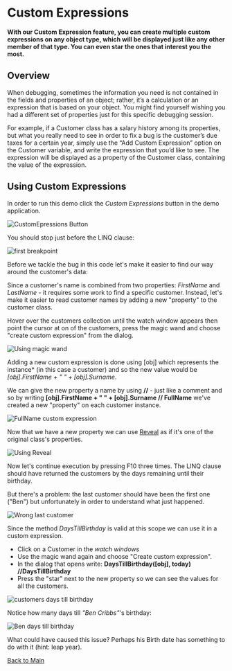 # Custom Expressions

**With our Custom Expression feature, you can create multiple custom expressions on any object type, which will be displayed just like any other member of that type. You can even star the ones that interest you the most.**

## Overview

When debugging, sometimes the information you need is not contained in the fields and properties of an object; rather, it’s a calculation or an expression that is based on your object. You might find yourself wishing you had a different set of properties just for this specific debugging session.

For example, if a Customer class has a salary history among its properties, but what you really need to see in order to fix a bug is the customer’s due taxes for a certain year, simply use the “Add Custom Expression” option on the Customer variable, and write the expression that you’d like to see. The expression will be displayed as a property of the Customer class, containing the value of the expression.

## Using Custom Expressions

In order to run this demo click the _Custom Expressions_ button in the demo application. 

![CustomEpressions Button](Resources/customExpressionsButton.PNG)

You should stop just before the LINQ clause:

![first breakpoint](Resources/firstBreakpoint.PNG)

Before we tackle the bug in this code let's make it easier to find our way around the customer's data: 

Since a customer's name is combined from two properties: *FirstName* and *LastName* - it requires some work to find a specific customer. Instead, let's make it easier to read customer names by adding a new "property" to the customer class.

Hover over the customers collection until the watch window appears then point the cursor at on of the customers, press the magic wand and choose "create custom expression" from the dialog.

![Using magic wand](Resources/usingMagicWand.PNG)

Adding a new custom expression is done using [obj] which represents the instance* (in this case a customer) and so the new value would be *[obj].FirstName + " " + [obj].Surname*.

We can give the new property a name by using **//** - just like a comment and so by writing **[obj].FirstName + " " + [obj].Surname // FullName** we've created a new "property" on each customer instance.

![FullName custom expression](Resources/fullNameCE.PNG)

Now that we have a new property we can use [Reveal](../01.Reveal/README.md) as if it's one of the original class's properties.

![Using Reveal](Resources/customExpressionsReveal.PNG)

Now let's continue execution by pressing F10 three times. The LINQ clause should have returned the customers by the days remaining until their birthday. 

But there's a problem: the last customer should have been the first one ("Ben") but unfortunately in order to understand what just happened.

![Wrong last customer](Resources/wrongCustomer.PNG)

Since the method *DaysTillBirthday* is valid at this scope we can use it in a custom expression. 

- Click on a Customer in the *watch windows*
- Use the magic wand again and choose "Create custom expression". 
- In the dialog that opens write: **DaysTillBirthday([obj], today) //DaysTillBirthday**
- Press the "star" next to the new property so we can see the values for all the customers.

![customers days till birthday](Resources/addDaysTillBirthday.PNG)

Notice how many days till *"Ben Cribbs"*'s birthday: 

![Ben days till birthday](Resources/daysTillBirthday.PNG)

What could have caused this issue? Perhaps his Birth date has something to do with it (hint: leap year).

[Back to Main](../../README.md) 
